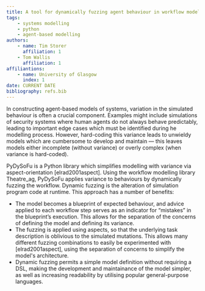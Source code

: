 ```yaml
---
title: A tool for dynamically fuzzing agent behaviour in workflow models
tags:
    - systems modelling
    - python
    - agent-based modelling
authors:
    - name: Tim Storer
      affiliation: 1
    - Tom Wallis
      affiliation: 1
affiliantions:
    - name: University of Glasgow
      index: 1
date: CURRENT DATE
bibliography: refs.bib
---
```


In constructing agent-based models of systems, variation in the simulated behaviour is often a crucial component. Examples might include simulations of security systems where human agents do not always behave predictably, leading to important edge cases which must be identified during he modelling process. However, hard-coding this variance leads to unwieldy models which are cumbersome to develop and maintain — this leaves models either incomplete (without variance) or overly complex (when variance is hard-coded).

PyDySoFu is a Python library which simplifies modelling with variance via aspect-orientation [elrad2001aspect]. Using the workflow modelling library Theatre_ag, PyDySoFu applies variance to behaviours by dynamically fuzzing the workflow. Dynamic fuzzing is the alteration of simulation program code at runtime. This approach has a number of benefits:

* The model becomes a blueprint of expected behaviour, and advice applied to each workflow step serves as an indicator for “mistakes” in the blueprint’s execution. This allows for the separation of the concerns of defining the model and defining its variance.
* The fuzzing is applied using aspects, so that the underlying task description is oblivious to the simulated mutations. This allows many different fuzzing combinations to easily be experimented with [elrad2001aspect], using the separation of concerns to simplify the model's architecture.
* Dynamic fuzzing permits a simple model definition without requiring a DSL, making the development and maintainance of the model simpler, as well as increasing readability by utilising popular general-purpose languages.
